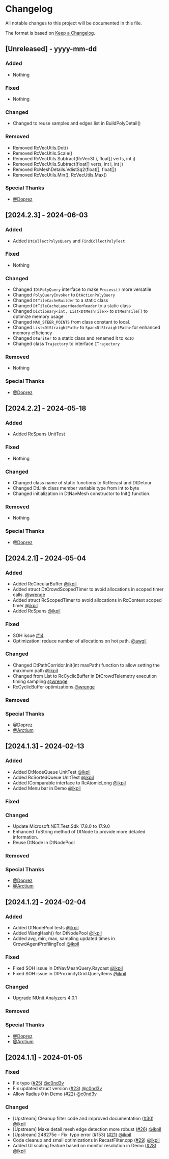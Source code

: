﻿# Changelog

All notable changes to this project will be documented in this file.

The format is based on [Keep a Changelog](https://keepachangelog.com/en/1.0.0/).

## [Unreleased] - yyyy-mm-dd

### Added
- Nothing

### Fixed
- Nothing

### Changed
- Changed to reuse samples and edges list in BuildPolyDetail()

### Removed
- Removed RcVecUtils.Dot()
- Removed RcVecUtils.Scale()
- Removed RcVecUtils.Subtract(RcVec3f i, float[] verts, int j)
- Removed RcVecUtils.Subtract(float[] verts, int i, int j)
- Removed RcMeshDetails.VdistSq2(float[], float[])
- Removed RcVecUtils.Min(), RcVecUtils.Max()

### Special Thanks
- [@Doprez](https://github.com/Doprez)

## [2024.2.3] - 2024-06-03

### Added
- Added `DtCollectPolysQuery` and `FindCollectPolyTest`

### Fixed
- Nothing

### Changed
- Changed `IDtPolyQuery` interface to make `Process()` more versatile
- Changed `PolyQueryInvoker` to `DtActionPolyQuery`
- Changed `DtTileCacheBuilder` to a static class
- Changed `DtTileCacheLayerHeaderReader` to a static class
- Changed `Dictionary<int, List<DtMeshTile>>` to `DtMeshTile[]` to optimize memory usage
- Changed `MAX_STEER_POINTS` from class constant to local. 
- Changed `List<DtStraightPath>` to `Span<DtStraightPath>` for enhanced memory efficiency
- Changed `DtWriter` to a static class and renamed it to `RcIO`
- Changed class `Trajectory` to interface `ITrajectory`

### Removed
- Nothing

### Special Thanks
- [@Doprez](https://github.com/Doprez)

 
## [2024.2.2] - 2024-05-18

### Added
- Added RcSpans UnitTest
 
### Fixed
- Nothing

### Changed
- Changed class name of static functions to RcRecast and DtDetour
- Changed DtLink class member variable type from int to byte
- Changed initialization in DtNavMesh constructor to Init() function.

### Removed
- Nothing
 
### Special Thanks
- [@Doprez](https://github.com/Doprez)


## [2024.2.1] - 2024-05-04

### Added
- Added RcCircularBuffer<T> [@ikpil](https://github.com/ikpil)
- Added struct DtCrowdScopedTimer to avoid allocations in scoped timer calls. [@wrenge](https://github.com/wrenge)
- Added struct RcScopedTimer to avoid allocations in RcContext scoped timer [@ikpil](https://github.com/ikpil)
- Added RcSpans [@ikpil](https://github.com/ikpil)
 
### Fixed
- SOH issue [#14](https://github.com/ikpil/DotRecast/issues/41)
- Optimization: reduce number of allocations on hot path. [@awgil](https://github.com/awgil)

### Changed
- Changed DtPathCorridor.Init(int maxPath) function to allow setting the maximum path [@ikpil](https://github.com/ikpil)
- Changed from List<T> to RcCyclicBuffer in DtCrowdTelemetry execution timing sampling [@wrenge](https://github.com/wrenge)
- RcCyclicBuffer<T> optimizations [@wrenge](https://github.com/wrenge)

### Removed

### Special Thanks
- [@Doprez](https://github.com/Doprez)
- [@Arctium](https://github.com/Arctium)


## [2024.1.3] - 2024-02-13

### Added
- Added DtNodeQueue UnitTest [@ikpil](https://github.com/ikpil)
- Added RcSortedQueue UnitTest [@ikpil](https://github.com/ikpil)
- Added IComparable interface to RcAtomicLong [@ikpil](https://github.com/ikpil)
- Added Menu bar in Demo [@ikpil](https://github.com/ikpil)
 
### Fixed

### Changed
- Update Microsoft.NET.Test.Sdk 17.8.0 to 17.9.0
- Enhanced ToString method of DtNode to provide more detailed information.
- Reuse DtNode in DtNodePool
 
### Removed

### Special Thanks
- [@Doprez](https://github.com/Doprez)
- [@Arctium](https://github.com/Arctium)
 
## [2024.1.2] - 2024-02-04

### Added
- Added DtNodePool tests [@ikpil](https://github.com/ikpil)
- Added WangHash() for DtNodePool [@ikpil](https://github.com/ikpil)
- Added avg, min, max, sampling updated times in CrowdAgentProfilingTool [@ikpil](https://github.com/ikpil)
 
### Fixed
- Fixed SOH issue in DtNavMeshQuery.Raycast [@ikpil](https://github.com/ikpil)
- Fixed SOH issue in DtProximityGrid.QueryItems [@ikpil](https://github.com/ikpil)

### Changed
- Upgrade NUnit.Analyzers 4.0.1

### Removed

### Special Thanks
- [@Doprez](https://github.com/Doprez)
- [@Arctium](https://github.com/Arctium)

## [2024.1.1] - 2024-01-05

### Fixed
- Fix typo ([#25](https://github.com/ikpil/DotRecast/pull/25)) [@c0nd3v](https://github.com/c0nd3v)
- Fix updated struct version ([#23](https://github.com/ikpil/DotRecast/pull/23)) [@c0nd3v](https://github.com/c0nd3v)
- Allow Radius 0 in Demo ([#22](https://github.com/ikpil/DotRecast/pull/22)) [@c0nd3v](https://github.com/c0nd3v)

### Changed
- [Upstream] Cleanup filter code and improved documentation ([#30](https://github.com/ikpil/DotRecast/pull/30)) [@ikpil](https://github.com/ikpil)
- [Upstream] Make detail mesh edge detection more robust ([#26](https://github.com/ikpil/DotRecast/pull/26)) [@ikpil](https://github.com/ikpil)
- [Upstream] 248275e - Fix: typo error (#153) ([#21](https://github.com/ikpil/DotRecast/pull/21)) [@ikpil](https://github.com/ikpil)
- Code cleanup and small optimizations in RecastFilter.cpp ([#29](https://github.com/ikpil/DotRecast/pull/29)) [@ikpil](https://github.com/ikpil)
- Added UI scaling feature based on monitor resolution in Demo ([#28](https://github.com/ikpil/DotRecast/pull/28)) [@ikpil](https://github.com/ikpil)

